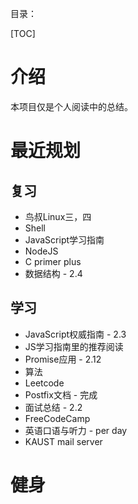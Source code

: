 目录：

[TOC]

# 介绍

本项目仅是个人阅读中的总结。

# 最近规划

## 复习

- 鸟叔Linux三，四
- Shell
- JavaScript学习指南
- NodeJS
- C primer plus
- 数据结构 - 2.4

## 学习

- JavaScript权威指南 - 2.3
- JS学习指南里的推荐阅读
- Promise应用 - 2.12
- 算法
- Leetcode
- Postfix文档 - 完成
- 面试总结 - 2.2
- FreeCodeCamp
- 英语口语与听力 - per day
- KAUST mail server

# 健身

